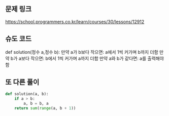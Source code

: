 ## 문제 링크
https://school.programmers.co.kr/learn/courses/30/lessons/12912

## 슈도 코드
def solution(정수 a,정수 b):
    만약 a가 b보다 작으면:
        a에서 1씩 커가며 b까지 더함
    만약 b가 a보다 작으면:
        b에서 1씩 커가며 a까지 더함
    만약 a와 b가 같다면:
        a를 출력해야 함

## 또 다른 풀이
```py
def solution(a, b):
    if a > b:
        a, b = b, a
    return sum(range(a, b + 1))
```